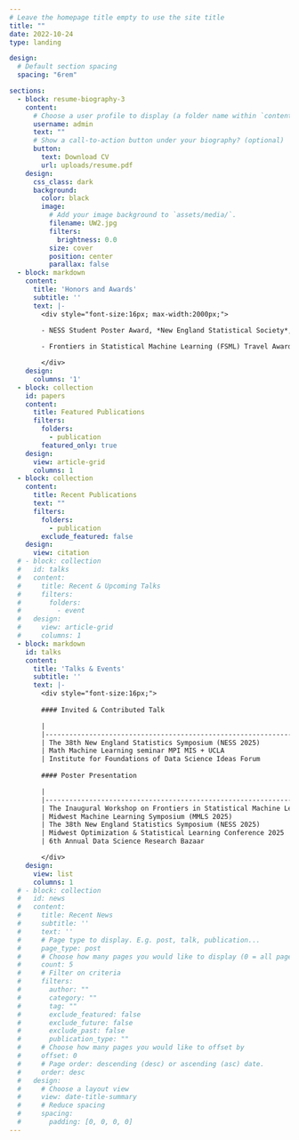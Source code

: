 ```yaml
---
# Leave the homepage title empty to use the site title
title: ""
date: 2022-10-24
type: landing

design:
  # Default section spacing
  spacing: "6rem"

sections:
  - block: resume-biography-3
    content:
      # Choose a user profile to display (a folder name within `content/authors/`)
      username: admin
      text: ""
      # Show a call-to-action button under your biography? (optional)
      button:
        text: Download CV
        url: uploads/resume.pdf
    design:
      css_class: dark
      background:
        color: black
        image:
          # Add your image background to `assets/media/`.
          filename: UW2.jpg
          filters:
            brightness: 0.0
          size: cover
          position: center
          parallax: false
  - block: markdown
    content:
      title: 'Honors and Awards'
      subtitle: ''
      text: |-
        <div style="font-size:16px; max-width:2000px;">
        
        - NESS Student Poster Award, *New England Statistical Society*, 2025.

        - Frontiers in Statistical Machine Learning (FSML) Travel Award, *the Institute of Mathematical Statistics (IMS)*, 2025. [[Link]](https://fsmlims.wixsite.com/fsml25)

        </div>
    design:
      columns: '1'
  - block: collection
    id: papers
    content:
      title: Featured Publications
      filters:
        folders:
          - publication
        featured_only: true
    design:
      view: article-grid
      columns: 1
  - block: collection
    content:
      title: Recent Publications
      text: ""
      filters:
        folders:
          - publication
        exclude_featured: false
    design:
      view: citation
  # - block: collection
  #   id: talks
  #   content:
  #     title: Recent & Upcoming Talks
  #     filters:
  #       folders:
  #         - event
  #   design:
  #     view: article-grid
  #     columns: 1
  - block: markdown
    id: talks
    content:
      title: 'Talks & Events'
      subtitle: ''
      text: |-
        <div style="font-size:16px;">
        
        #### Invited & Contributed Talk

        |                                                              |            |         |
        |--------------------------------------------------------------|------------|---------|
        | The 38th New England Statistics Symposium (NESS 2025)        | Yale       | 2025.06 |
        | Math Machine Learning seminar MPI MIS + UCLA                 | UCLA       | 2025.03 |
        | Institute for Foundations of Data Science Ideas Forum        | UW–Madison | 2024.11 |
        
        #### Poster Presentation

        |                                                              |              |         |
        |--------------------------------------------------------------|--------------|---------|
        | The Inaugural Workshop on Frontiers in Statistical Machine Learning (FSML) | Vanderbilt | 2025.08 |
        | Midwest Machine Learning Symposium (MMLS 2025)               | UChicago     | 2025.06 |
        | The 38th New England Statistics Symposium (NESS 2025)        | Yale         | 2025.06 |
        | Midwest Optimization & Statistical Learning Conference 2025  | Northwestern | 2025.05 |
        | 6th Annual Data Science Research Bazaar                      | UW–Madison   | 2025.03 |

        </div>
    design:
      view: list
      columns: 1
  # - block: collection
  #   id: news
  #   content:
  #     title: Recent News
  #     subtitle: ''
  #     text: ''
  #     # Page type to display. E.g. post, talk, publication...
  #     page_type: post
  #     # Choose how many pages you would like to display (0 = all pages)
  #     count: 5
  #     # Filter on criteria
  #     filters:
  #       author: ""
  #       category: ""
  #       tag: ""
  #       exclude_featured: false
  #       exclude_future: false
  #       exclude_past: false
  #       publication_type: ""
  #     # Choose how many pages you would like to offset by
  #     offset: 0
  #     # Page order: descending (desc) or ascending (asc) date.
  #     order: desc
  #   design:
  #     # Choose a layout view
  #     view: date-title-summary
  #     # Reduce spacing
  #     spacing:
  #       padding: [0, 0, 0, 0]
---
```

